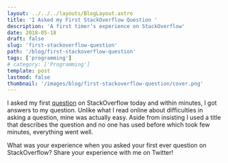 ```yaml
---
layout: ../../../layouts/BlogLayout.astro
title: 'I Asked my First StackOverflow Question '
description: 'A first timer’s experience on StackOverflow'
date: 2018-05-18
draft: false
slug: 'first-stackoverflow-question'
path: '/blog/first-stackoverflow-question'
tags: ['programming']
# category: ['Programming']
template: post
lastmod: false
thumbnail: '/images/blog/first-stackoverflow-question/cover.png'
---
```


I asked my first [question](https://stackoverflow.com/questions/50488003/why-does-my-replace-methods-throws-an-error) on StackOverflow today and within minutes, I got answers to my question. Unlike what I read online about difficulties in asking a question, mine was actually easy. Aside from insisting I used a title that describes the question and no one has used before which took few minutes, everything went well.

What was your experience when you asked your first ever question on StackOverflow? Share your experience with me on Twitter!
